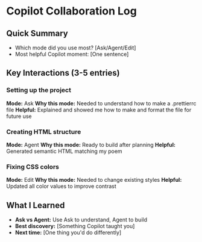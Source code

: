# Copilot Collaboration Log

## Quick Summary

- Which mode did you use most? [Ask/Agent/Edit]
- Most helpful Copilot moment: [One sentence]

## Key Interactions (3-5 entries)

### Setting up the project

**Mode:** Ask
**Why this mode:** Needed to understand how to make a .prettierrc file
**Helpful:** Explained and showed me how to make and format the file for future use

### Creating HTML structure

**Mode:** Agent
**Why this mode:** Ready to build after planning
**Helpful:** Generated semantic HTML matching my poem

### Fixing CSS colors

**Mode:** Edit
**Why this mode:** Needed to change existing styles
**Helpful:** Updated all color values to improve contrast

## What I Learned

- **Ask vs Agent:** Use Ask to understand, Agent to build
- **Best discovery:** [Something Copilot taught you]
- **Next time:** [One thing you'd do differently]